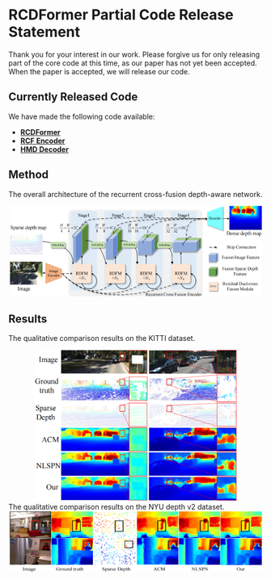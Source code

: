 # RCDFormer Partial Code Release Statement
Thank you for your interest in our work. Please forgive us for only releasing part of the core code at this time, as our paper has not yet been accepted.
When the paper is accepted, we will release our code. 
## Currently Released Code

We have made the following code available:
- **[RCDFormer](models/model.py)**
- **[RCF Encoder](models/rcf_encoder.py)**
- **[HMD Decoder](models/model.py)**

## Method
The overall architecture of the recurrent cross-fusion depth-aware network.
<div align="center">
<img src="example/fig2_00.png" alt="fig2" width="500" height="180">
</div>

<!--
The quantitative comparison of results with other methods on the KITTI test dataset.
| Method | RMSE$\downarrow$ (mm) | iRMSE$\downarrow$ (1/km) |MAE$\downarrow $(mm) | iMAE$\downarrow $(1/km) |
| :-------- | :----- | :-------- |:-------- |:-------- |
| FuseNet | 752.88    | 2.34   | 221.19| 1.14 |
| ACMNet  | 744.91    | 2.08   | 206.09| 0.90 |
| CSPN++  | 743.69    | 2.07   | 209.28| 0.90 |
|Xu et al.| 742.73    | 2.07   | 209.28| 0.96 |
| GuideNet| 736.24    | 2.25   | 218.83| 0.99 |
| MFF-Net | 719.85    | 2.21   | 208.11| 0.94 |
|   Our   | 709.59    | 2.12   | 220.49| 0.98 |

The quantitative comparison of results with other methods on the NYU depth V2 dataset.
| Method | RMSE$\downarrow$ (mm) | REL$\downarrow$(m)|$\delta_1.25(\%)\uparrow $|$\delta_{1.25^2}(\%)\uparrow $|$\delta_{1.25^3}(\%)\uparrow $|
| :-------- | :----- | :-------- |:-------- |:-------- |:-------- |
| DeepLiDAR | 0.115 |0.022 | 99.3  | - |- |
| ACMNet  | 0.105 |0.015 | 99.4| 99.9|100 |
| CSPN++  | 0.115 | -| - | -|- |
|Xu et al.| 0.092| 0.013 | 99.6 | 99.9|100 |
| GuideNet| 0.101 |0.015 |99.5 |-|- |
| MFF-Net |  0.100 |0.015 |99.5 |99.9|100 |
|   Our   | 0.091 |0.012 |99.6 |100 |100|
-->
## Results
The qualitative comparison results on the KITTI dataset.
<div align="center">
<img src="example/fig5_1_00.png" alt="fig5" width="400" height="300">
</div>
The qualitative comparison results on the NYU depth v2 dataset.
<div align="center">
<img src="example/fig6_1_00.png" alt="fig5" width="500" height="120">
</div>
